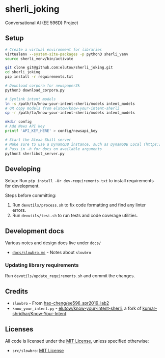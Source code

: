 # sherli_joking

Conversational AI (EE 596D) Project

## Setup

```sh
# Create a virtual environment for libraries
virtualenv --system-site-packages -p python3 sherli_venv
source sherli_venv/bin/activate

git clone git@github.com:elutow/sherli_joking.git
cd sherli_joking
pip install -r requirements.txt

# Download corpora for newspaper3k
python3 download_corpora.py

# Symlink intent models
ln -s /path/to/know-your-intent-sherli/models intent_models
# OR copy models from elutow/know-your-intent-sherli
cp -r /path/to/know-your-intent-sherli/models intent_models

mkdir config
# Add News API key
printf 'API_KEY_HERE' > config/newsapi_key

# Start the Alexa Skill server
# Make sure to use a DynamoDB instance, such as DynamoDB Local (https://docs.aws.amazon.com/amazondynamodb/latest/developerguide/Tools.DynamoDBLocal.html)
# Pass in -h for docs on available arguments
python3 sherlibot_server.py
```

## Developing

Setup: Run `pip install -Ur dev-requirements.txt` to install requirements for development.

Steps before committing:

1. Run `devutils/process.sh` to fix code formatting and find any linter errors.
2. Run `devutils/test.sh` to run tests and code coverage utilities.

## Development docs

Various notes and design docs live under `docs/`

* [`docs/slowbro.md`](docs/slowbro.md) - Notes about `slowbro`

### Updating library requirements

Run `devutils/update_requirements.sh` and commit the changes.

## Credits

* `slowbro` - From [hao-cheng/ee596\_spr2019\_lab2](https://github.com/hao-cheng/ee596_spr2019_lab2)
* `know_your_intent.py` - [elutow/know-your-intent-sherli](https://github.com/elutow/know-your-intent-sherli), a fork of [kumar-shridhar/Know-Your-Intent](https://github.com/kumar-shridhar/Know-Your-Intent)

## Licenses

All code is licensed under the [MIT License](LICENSE), unless specified otherwise:

* `src/slowbro`: [MIT License](src/slowbro/LICENSE)
